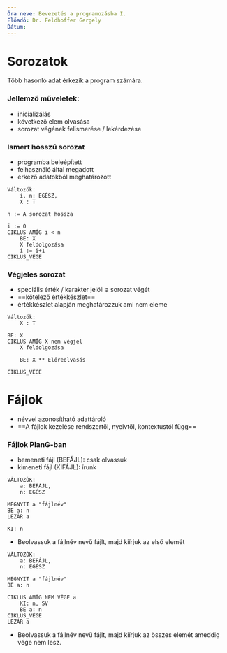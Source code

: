 ```yaml
---
Óra neve: Bevezetés a programozásba I.
Előadó: Dr. Feldhoffer Gergely
Dátum:
---
```

# Sorozatok
Több hasonló adat érkezik a program számára.
### Jellemző műveletek:
- inicializálás
- következő elem olvasása
- sorozat végének felismerése / lekérdezése
### Ismert hosszú sorozat
- programba beleépített
- felhasználó által megadott
- érkező adatokból meghatározott
```Plang
Változók:
	i, n: EGÉSZ,
	X : T

n := A sorozat hossza

i := 0
CIKLUS AMÍG i < n
	BE: X
	X feldolgozása
	i := i+1
CIKLUS_VÉGE
```
### Végjeles sorozat
- speciális érték / karakter jelöli a sorozat végét
- ==kötelező értékkészlet==
- értékkészlet alapján meghatározzuk ami nem eleme
```Plang
Változók:
	X : T

BE: X
CIKLUS AMÍG X nem végjel
	X feldolgozása

	BE: X ** Előreolvasás

CIKLUS_VÉGE
```
# Fájlok
- névvel azonosítható adattároló
- ==A fájlok kezelése rendszertől, nyelvtől, kontextustól függ==
### Fájlok PlanG-ban
- bemeneti fájl (BEFÁJL): csak olvassuk
- kimeneti fájl (KIFÁJL): írunk
```Plang
VÁLTOZÓK:
	a: BEFÁJL,
	n: EGÉSZ

MEGNYIT a "fájlnév"
BE a: n
LEZÁR a

KI: n
```
- Beolvassuk a fájlnév nevű fájlt, majd kiírjuk az első elemét
```Plang
VÁLTOZÓK:
	a: BEFÁJL,
	n: EGÉSZ

MEGNYIT a "fájlnév"
BE a: n

CIKLUS AMÍG NEM VÉGE a
	KI: n, SV
	BE a: n
CIKLUS_VÉGE
LEZÁR a
```
- Beolvassuk a fájlnév nevű fájlt, majd kiírjuk az összes elemét ameddig vége nem lesz.